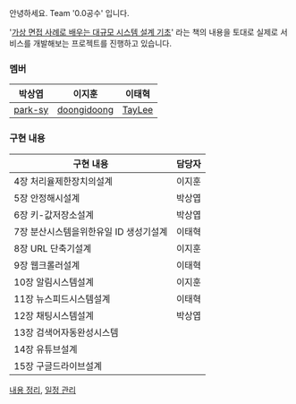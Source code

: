 안녕하세요. Team '0.0공수' 입니다.

'[가상 면접 사례로 배우는 대규모 시스템 설계 기초](https://product.kyobobook.co.kr/detail/S000001033116)' 라는 책의 내용을 토대로 실제로 서비스를 개발해보는 프로젝트를 진행하고 있습니다.

### 멤버
|박상엽|이지훈|이태혁|
|:----:|:---:|:---:|
|[park-sy](https://github.com/park-sy)|[doongidoong](https://github.com/doongidoong)|[TayLee](https://github.com/taehyuklee) |
### 구현 내용
|구현 내용|담당자|
|------|---|
|4장 처리율제한장치의설계|이지훈|
|5장 안정해시설계|박상엽|
|6장 키-값저장소설계|박상엽|
|7장 분산시스템을위한유일 ID 생성기설계|이태혁|
|8장 URL 단축기설계|이지훈|
|9장 웹크롤러설계|이태혁|
|10장 알림시스템설계|이지훈|
|11장 뉴스피드시스템설계|이태혁|
|12장 채팅시스템설계|박상엽|
|13장 검색어자동완성시스템| |
|14장 유튜브설계| |
|15장 구글드라이브설계| |

[내용 정리](https://www.notion.so/6409502fc9ef4bea8d0643bd5fe3489c), [일정 관리](https://docs.google.com/spreadsheets/d/1NxS63Ze5UlhON_I7H4skmhSLOA589dObvmDcuOSBfyY/edit?gid=0#gid=0)
